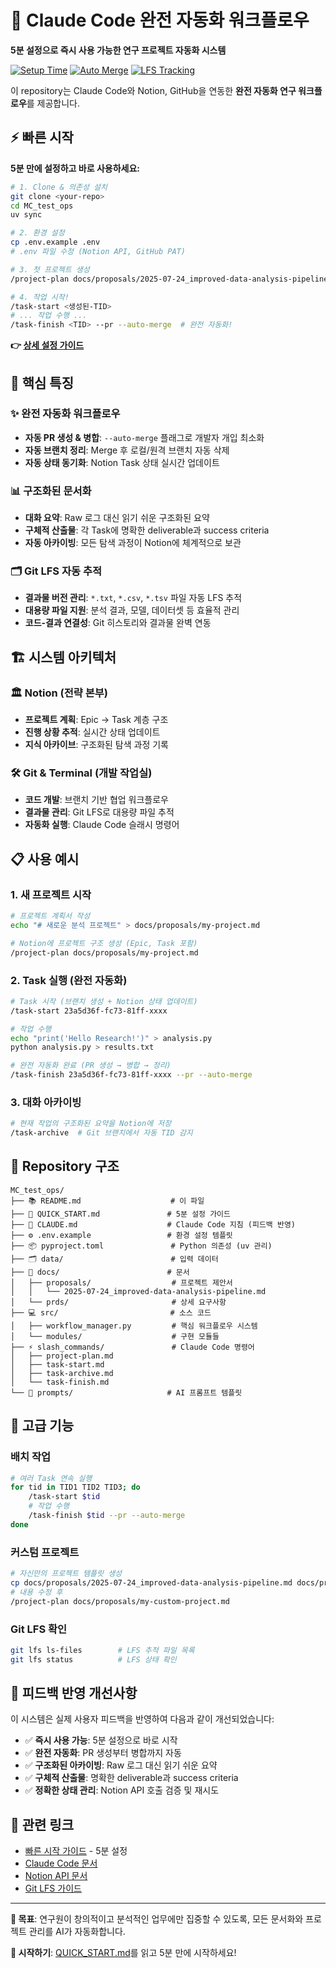 # 🚀 Claude Code 완전 자동화 워크플로우

**5분 설정으로 즉시 사용 가능한 연구 프로젝트 자동화 시스템**

[![Setup Time](https://img.shields.io/badge/Setup-5_minutes-green)](./QUICK_START.md)
[![Auto Merge](https://img.shields.io/badge/Workflow-Fully_Automated-blue)](#자동화-기능)
[![LFS Tracking](https://img.shields.io/badge/Storage-Git_LFS-orange)](#git-lfs-자동-추적)

이 repository는 Claude Code와 Notion, GitHub을 연동한 **완전 자동화 연구 워크플로우**를 제공합니다.

## ⚡ 빠른 시작

**5분 만에 설정하고 바로 사용하세요:**

```bash
# 1. Clone & 의존성 설치
git clone <your-repo>
cd MC_test_ops
uv sync

# 2. 환경 설정
cp .env.example .env
# .env 파일 수정 (Notion API, GitHub PAT)

# 3. 첫 프로젝트 생성
/project-plan docs/proposals/2025-07-24_improved-data-analysis-pipeline.md

# 4. 작업 시작!
/task-start <생성된-TID>
# ... 작업 수행 ...
/task-finish <TID> --pr --auto-merge  # 완전 자동화!
```

**👉 [상세 설정 가이드](./QUICK_START.md)**

## 🎯 핵심 특징

### ✨ 완전 자동화 워크플로우
- **자동 PR 생성 & 병합**: `--auto-merge` 플래그로 개발자 개입 최소화
- **자동 브랜치 정리**: Merge 후 로컬/원격 브랜치 자동 삭제
- **자동 상태 동기화**: Notion Task 상태 실시간 업데이트

### 📊 구조화된 문서화
- **대화 요약**: Raw 로그 대신 읽기 쉬운 구조화된 요약
- **구체적 산출물**: 각 Task에 명확한 deliverable과 success criteria
- **자동 아카이빙**: 모든 탐색 과정이 Notion에 체계적으로 보관

### 🗂️ Git LFS 자동 추적
- **결과물 버전 관리**: `*.txt`, `*.csv`, `*.tsv` 파일 자동 LFS 추적
- **대용량 파일 지원**: 분석 결과, 모델, 데이터셋 등 효율적 관리
- **코드-결과 연결성**: Git 히스토리와 결과물 완벽 연동

## 🏗️ 시스템 아키텍처

### 🏛️ Notion (전략 본부)
- **프로젝트 계획**: Epic → Task 계층 구조
- **진행 상황 추적**: 실시간 상태 업데이트
- **지식 아카이브**: 구조화된 탐색 과정 기록

### 🛠️ Git & Terminal (개발 작업실)  
- **코드 개발**: 브랜치 기반 협업 워크플로우
- **결과물 관리**: Git LFS로 대용량 파일 추적
- **자동화 실행**: Claude Code 슬래시 명령어

## 📋 사용 예시

### 1. 새 프로젝트 시작
```bash
# 프로젝트 계획서 작성
echo "# 새로운 분석 프로젝트" > docs/proposals/my-project.md

# Notion에 프로젝트 구조 생성 (Epic, Task 포함)
/project-plan docs/proposals/my-project.md
```

### 2. Task 실행 (완전 자동화)
```bash
# Task 시작 (브랜치 생성 + Notion 상태 업데이트)
/task-start 23a5d36f-fc73-81ff-xxxx

# 작업 수행
echo "print('Hello Research!')" > analysis.py
python analysis.py > results.txt

# 완전 자동화 완료 (PR 생성 → 병합 → 정리)
/task-finish 23a5d36f-fc73-81ff-xxxx --pr --auto-merge
```

### 3. 대화 아카이빙
```bash
# 현재 작업의 구조화된 요약을 Notion에 저장
/task-archive  # Git 브랜치에서 자동 TID 감지
```

## 📁 Repository 구조

```
MC_test_ops/
├── 📚 README.md                    # 이 파일
├── 🚀 QUICK_START.md               # 5분 설정 가이드
├── 🤖 CLAUDE.md                    # Claude Code 지침 (피드백 반영)
├── ⚙️ .env.example                 # 환경 설정 템플릿
├── 📦 pyproject.toml               # Python 의존성 (uv 관리)
├── 🗂️ data/                        # 입력 데이터
├── 📄 docs/                        # 문서
│   ├── proposals/                  # 프로젝트 제안서
│   │   └── 2025-07-24_improved-data-analysis-pipeline.md
│   └── prds/                       # 상세 요구사항
├── 💻 src/                         # 소스 코드
│   ├── workflow_manager.py         # 핵심 워크플로우 시스템
│   └── modules/                    # 구현 모듈들
├── ⚡ slash_commands/               # Claude Code 명령어
│   ├── project-plan.md
│   ├── task-start.md
│   ├── task-archive.md
│   └── task-finish.md
└── 🎯 prompts/                     # AI 프롬프트 템플릿
```

## 🔧 고급 기능

### 배치 작업
```bash
# 여러 Task 연속 실행
for tid in TID1 TID2 TID3; do
    /task-start $tid
    # 작업 수행
    /task-finish $tid --pr --auto-merge
done
```

### 커스텀 프로젝트
```bash
# 자신만의 프로젝트 템플릿 생성
cp docs/proposals/2025-07-24_improved-data-analysis-pipeline.md docs/proposals/my-custom-project.md
# 내용 수정 후
/project-plan docs/proposals/my-custom-project.md
```

### Git LFS 확인
```bash
git lfs ls-files        # LFS 추적 파일 목록
git lfs status          # LFS 상태 확인
```

## 🎉 피드백 반영 개선사항

이 시스템은 실제 사용자 피드백을 반영하여 다음과 같이 개선되었습니다:

- ✅ **즉시 사용 가능**: 5분 설정으로 바로 시작
- ✅ **완전 자동화**: PR 생성부터 병합까지 자동
- ✅ **구조화된 아카이빙**: Raw 로그 대신 읽기 쉬운 요약
- ✅ **구체적 산출물**: 명확한 deliverable과 success criteria
- ✅ **정확한 상태 관리**: Notion API 호출 검증 및 재시도

## 🔗 관련 링크

- [빠른 시작 가이드](./QUICK_START.md) - 5분 설정
- [Claude Code 문서](https://docs.anthropic.com/en/docs/claude-code)
- [Notion API 문서](https://developers.notion.com/)
- [Git LFS 가이드](https://git-lfs.github.io/)

---

**🎯 목표**: 연구원이 창의적이고 분석적인 업무에만 집중할 수 있도록, 모든 문서화와 프로젝트 관리를 AI가 자동화합니다.

**🚀 시작하기**: [QUICK_START.md](./QUICK_START.md)를 읽고 5분 만에 시작하세요!